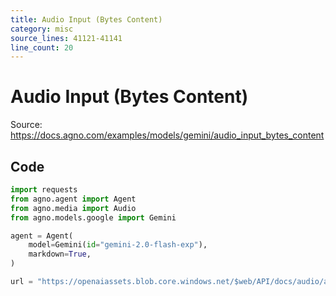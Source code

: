 ```yaml
---
title: Audio Input (Bytes Content)
category: misc
source_lines: 41121-41141
line_count: 20
---
```


# Audio Input (Bytes Content)
Source: https://docs.agno.com/examples/models/gemini/audio_input_bytes_content



## Code

```python cookbook/models/google/gemini/audio_input_bytes_content.py
import requests
from agno.agent import Agent
from agno.media import Audio
from agno.models.google import Gemini

agent = Agent(
    model=Gemini(id="gemini-2.0-flash-exp"),
    markdown=True,
)

url = "https://openaiassets.blob.core.windows.net/$web/API/docs/audio/alloy.wav"

